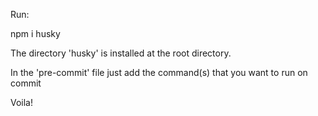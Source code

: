 Run:

npm i husky

The directory 'husky' is installed at the root directory.

In the 'pre-commit' file just add the command(s) that you want to run on commit

Voila!
